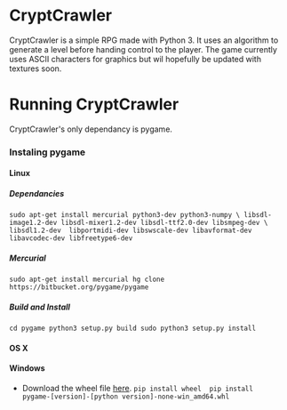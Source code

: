 # CryptCrawler

CryptCrawler is a simple RPG made with Python 3. It uses an algorithm to generate a level before handing control to the player. The game currently uses ASCII characters for graphics but wil hopefully be updated with textures soon.

# Running CryptCrawler

CryptCrawler's only dependancy is pygame.

### Instaling pygame

#### Linux
##### Dependancies
`sudo apt-get install mercurial python3-dev python3-numpy \
 libsdl-image1.2-dev libsdl-mixer1.2-dev libsdl-ttf2.0-dev libsmpeg-dev \
 libsdl1.2-dev  libportmidi-dev libswscale-dev libavformat-dev libavcodec-dev libfreetype6-dev`
##### Mercurial
`sudo apt-get install mercurial
 hg clone https://bitbucket.org/pygame/pygame`
##### Build and Install
`cd pygame
 python3 setup.py build
 sudo python3 setup.py install`

#### OS X


#### Windows
+ Download the wheel file [here][].
`pip install wheel 
 pip install pygame‑[version]‑[python version]‑none‑win_amd64.whl`

[here]: http://www.lfd.uci.edu/~gohlke/pythonlibs/#pygame "here"
